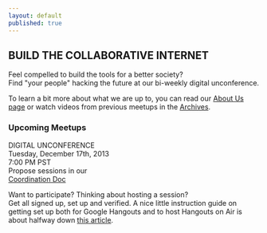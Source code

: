 ```yaml
---
layout: default
published: true
---
```


## BUILD THE COLLABORATIVE INTERNET
Feel compelled to build the tools for a better society?  
Find "your people" hacking the future at our bi-weekly digital unconference.

To learn a bit more about what we are up to, you can read our [About Us page](http://collaborativeinter.net/wiki/aboutus.html) or watch videos from previous meetups in the [Archives](http://collaborativeinter.net/wiki/archives.html). 
  
### Upcoming Meetups  

DIGITAL UNCONFERENCE  
Tuesday, December 17th, 2013   
7:00 PM PST  
Propose sessions in our  
[Coordination Doc](https://docs.google.com/spreadsheet/ccc?key=0Aqe_OvhjNeDPdDhaN1ZGcnJJd3pTTVZHUXdxUXYyRnc#gid=0)  


Want to participate?  Thinking about hosting a session?  
Get all signed up, set up and verified.  A nice little instruction guide on getting set up both for Google Hangouts and to host Hangouts on Air is about halfway down [this article](http://mackwebsolutions.com/blog/2012/08/the-comprehensiveish-guide-to-google-hangouts/). 
